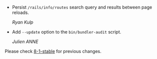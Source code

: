 *   Persist `/rails/info/routes` search query and results between page reloads.

    *Ryan Kulp*

*   Add `--update` option to the `bin/bundler-audit` script.

    *Julien ANNE*

Please check [8-1-stable](https://github.com/rails/rails/blob/8-1-stable/railties/CHANGELOG.md) for previous changes.
